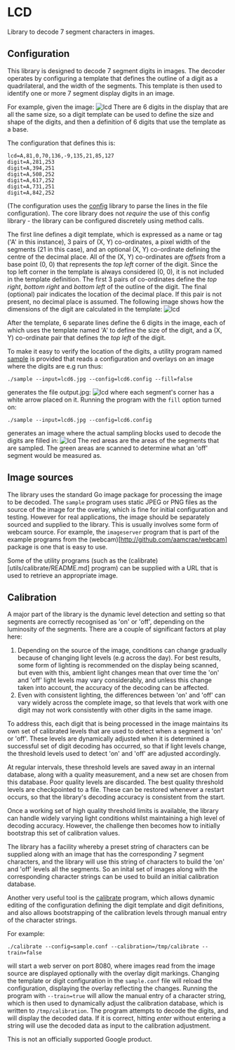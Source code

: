 # LCD
Library to decode 7 segment characters in images.

## Configuration

This library is designed to decode 7 segment digits in images. The decoder operates by configuring
a template that defines the outline of a digit as a quadrilateral, and the width of the segments.
This template is then used to identify one or more 7 segment display digits in an image.

For example, given the image:
![lcd](images/lcd6.jpg)
There are 6 digits in the display that are all the same size, so a digit template can be used
to define the size and shape of the digits, and then a definition of 6 digits that use the template as a base.

The configuration that defines this is:
```
lcd=A,81,0,70,136,-9,135,21,85,127
digit=A,281,253
digit=A,394,251
digit=A,508,252
digit=A,617,252
digit=A,731,251
digit=A,842,252
```
(The configuration uses the [config](http://github.com/aamcrae/config) library to parse
the lines in the file configuration). The core library does not _require_ the use of this config library - the library can be
configured discretely using method calls.

The first line defines a digit template, which is expressed as a name or tag ('A' in this instance),
3 pairs of (X, Y) co-ordinates, a pixel width of the segments
(21 in this case), and an optional (X, Y) co-ordinate defining the centre of the decimal place.
All of the (X, Y) co-ordinates are _offsets_ from a base point (0, 0) that represents the *top left* corner of the digit.
Since the top left corner in the template is always considered (0, 0), it is not included in the template definition.
The first 3 pairs of co-ordinates define the *top right*, *bottom right* and *bottom left* of the outline of the digit.
The final (optional) pair indicates the location of the decimal place. If this pair is not present, no decimal place is
assumed.
The following image shows how the dimensions of the digit are calculated in the template:
![lcd](images/digit.jpg)

After the template, 6 separate lines define the 6 digits in the image, each of which uses the template named 'A' to define the
size of the digit, and a (X, Y) co-ordinate pair that defines the *top left* of the digit.

To make it easy to verify the location of the digits, a utility program named [sample](utils/sample/sample.go) is provided
that reads a configuration and overlays on an image where the digits are e.g run thus:
```
./sample --input=lcd6.jpg --config=lcd6.config --fill=false
```
generates the file output.jpg:
![lcd](images/outline6.jpg)
where each segment's corner has a white arrow placed on it. Running the program with the ```fill``` option turned on:
```
./sample --input=lcd6.jpg --config=lcd6.config
```
generates an image where the actual sampling blocks used to decode the digits are filled in:
![lcd](images/fill6.jpg)
The red areas are the areas of the segments that are sampled. The green areas are scanned to determine what an 'off'
segment would be measured as.

## Image sources

The library uses the standard Go image package for processing the image to be decoded.
The ```sample``` program uses static JPEG or PNG files as the source of the image for the overlay, which
is fine for initial configuration and testing.
However for real applications, the image should be separately sourced and supplied to the library.
This is usually involves some form of webcam source.
For example, the ```imageserver``` program that is part of the example programs from the
(webcam)[http://github.com/aamcrae/webcam] package is one that is easy to use.

Some of the utility programs (such as the (calibrate)[utils/calibrate/README.md] program) can be supplied
with a URL that is used to retrieve an appropriate image.

## Calibration

A major part of the library is the dynamic level detection and setting so that segments are correctly
recognised as 'on' or 'off', depending on the luminosity of the segments.
There are a couple of significant factors at play here:
1. Depending on the source of the image, conditions can change gradually because of changing light levels (e.g across the day).
For best results, some form of lighting is recommended on the display being scanned, but even with this, ambient light changes
mean that over time the 'on' and 'off' light levels may vary considerably, and unless this change taken into account, the accuracy of
the decoding can be affected.
2. Even with consistent lighting, the differences between 'on' and 'off' can vary widely across the complete image,
so that levels that work with one digit may not work consistently with other digits in the same image.

To address this, each digit that is being processed in the image maintains its own set of calibrated levels that are used
to detect when a segment is 'on' or 'off'.
These levels are dynamically adjusted when it is determined a successful set of digit decoding has occurred, so that
if light levels change, the threshold levels used to detect 'on' and 'off' are adjusted accordingly.

At regular intervals, these threshold levels are saved away in an internal database, along with a quality measurement, and
a new set are chosen from this database. Poor quality levels are discarded.
The best quality threshold levels are checkpointed to a file. These can be restored whenever a restart occurs, so that the library's
decoding accuracy is consistent from the start.

Once a working set of high quality threshold limits is available, the library can handle
widely varying light conditions whilst maintaining a high level of decoding accuracy.
However, the challenge then becomes how to initially bootstrap this set of calibration values.

The library has a facility whereby a preset string of characters can be supplied along with an image that has the corresponding
7 segment characters, and the library will use this string of characters to build the 'on' and 'off' levels all the segments.
So an inital set of images along with the corresponding character strings can be used to build an initial calibration database.

Another very useful tool is the [calibrate](utils/calibrate/calibrate.go) program, which
allows dynamic editing of the configuration defining the digit template and digit definitions, and also
allows bootstrapping of the calibration levels through manual entry of the character strings.

For example:
```
./calibrate --config=sample.conf --calibration=/tmp/calibrate --train=false
```
will start a web server on port 8080, where images read from the image source are displayed optionally with the overlay digit markings.
Changing the template or digit configuration in the ```sample.conf``` file will reload the configuration, displaying the overlay reflecting
the changes.
Running the program with ```--train=true``` will allow the manual entry of a character string, which is then used to dynamically adjust
the calibration database, which is written to ```/tmp/calibration```. The program attempts to decode the digits, and will display the
decoded data. If it is correct, hitting _enter_ without entering a string will use the decoded data as input to the calibration adjustment.

This is not an officially supported Google product.
